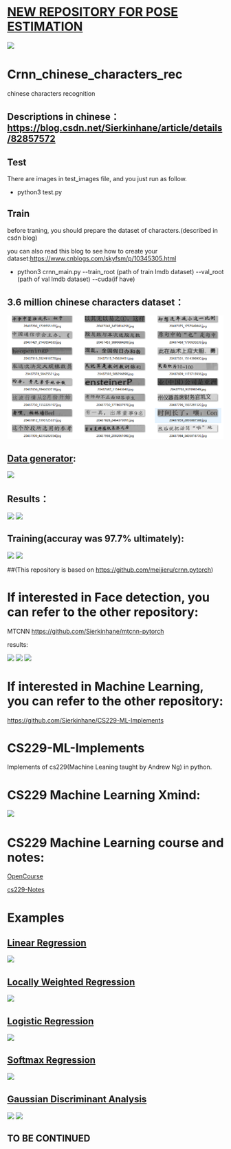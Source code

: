 # [NEW REPOSITORY FOR POSE ESTIMATION](https://github.com/Sierkinhane/AtrousPose/blob/master/README.md)
![](https://github.com/Sierkinhane/AtrousPose/blob/master/images/demo2.png)

# Crnn_chinese_characters_rec
chinese characters recognition

## Descriptions in chinese：https://blog.csdn.net/Sierkinhane/article/details/82857572

## Test
There are images in test_images file, and you just run as follow.
* python3 test.py

## Train
before traning, you should prepare the dataset of characters.(described in csdn blog)

you can also read this blog to see how to create your dataset:https://www.cnblogs.com/skyfsm/p/10345305.html

* python3 crnn_main.py --train_root (path of train lmdb dataset) --val_root (path of val lmdb dataset) --cuda(if have)


## 3.6 million chinese characters dataset：
![](https://github.com/Sierkinhane/LearningRecords/blob/master/chinese_char.png)

## [Data generator](https://github.com/Sierkinhane/crnn_chinese_characters_rec/tree/master/data_generator):
![](https://github.com/Sierkinhane/crnn_chinese_characters_rec/blob/master/test_images/data_generator.png)

## Results：
![](https://github.com/Sierkinhane/crnn_chinese_characters_rec/blob/master/test_images/1.png)
![](https://github.com/Sierkinhane/crnn_chinese_characters_rec/blob/master/test_images/2.png)

## Training(accuray was 97.7% ultimately):
![](https://github.com/Sierkinhane/crnn_chinese_characters_rec/blob/master/test_images/3.png)
![](https://github.com/Sierkinhane/crnn_chinese_characters_rec/blob/master/test_images/4.png)

##(This repository is based on https://github.com/meijieru/crnn.pytorch)

# If interested in Face detection, you can refer to the other repository:
  MTCNN https://github.com/Sierkinhane/mtcnn-pytorch
  
  results:
  
  ![](https://github.com/Sierkinhane/mtcnn-pytorch/blob/master/results/r_1.jpg)
  ![](https://github.com/Sierkinhane/mtcnn-pytorch/blob/master/results/r_2.jpg)
  ![](https://github.com/Sierkinhane/mtcnn-pytorch/blob/master/results/r_3.jpg)

# If interested in Machine Learning, you can refer to the other repository:
  https://github.com/Sierkinhane/CS229-ML-Implements

# CS229-ML-Implements
Implements of cs229(Machine Leaning taught by Andrew Ng) in python.

# CS229 Machine Learning Xmind:
![](https://github.com/Sierkinhane/CS229-ML-Implements/blob/master/GIF/ml-xmind.png)

# CS229 Machine Learning course and notes:
[OpenCourse](http://open.163.com/special/opencourse/machinelearning.html)

[cs229-Notes](https://github.com/Sierkinhane/CS229-ML-Implements/tree/master/CS229-Notes)

# Examples

## [Linear Regression](https://github.com/Sierkinhane/CS229-ML-Implements/tree/master/00-SupervisedLearning/01-LinearRegression)
![](https://github.com/Sierkinhane/CS229-ML-Implements/blob/master/GIF/regression.gif)

## [Locally Weighted Regression](https://github.com/Sierkinhane/CS229-ML-Implements/tree/master/00-SupervisedLearning/01-LinearRegression)
![](https://github.com/Sierkinhane/CS229-ML-Implements/blob/master/GIF/LWR.gif)

## [Logistic Regression](https://github.com/Sierkinhane/CS229-ML-Implements/tree/master/00-SupervisedLearning/02-Classification)
![](https://github.com/Sierkinhane/CS229-ML-Implements/blob/master/GIF/logisticR.gif)

## [Softmax Regression](https://github.com/Sierkinhane/CS229-ML-Implements/tree/master/00-SupervisedLearning/03-GeneralizedLinearModels)
![](https://github.com/Sierkinhane/CS229-ML-Implements/blob/master/GIF/softmaxR.gif)

## [Gaussian Discriminant Analysis](https://github.com/Sierkinhane/CS229-ML-Implements/tree/master/00-SupervisedLearning/04-GenerativeLearningAlgorithms)
![](https://github.com/Sierkinhane/CS229-ML-Implements/blob/master/GIF/GDA.png)
![](https://github.com/Sierkinhane/CS229-ML-Implements/blob/master/GIF/GDA2.png)


## TO BE CONTINUED


